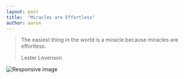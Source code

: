 ```yaml
---
layout: post
title:  "Miracles are Effortless"
author: aaron
---
```


<blockquote class="blockquote">
  <p class="mb-0">The easiest thing in the world is a miracle because miracles are effortless.</p>
  <footer class="blockquote-footer">Lester Levenson</footer>
</blockquote>

<img src="{{page.image}}" class="img-thumbnail rounded mx-auto d-block" alt="Responsive image" >
